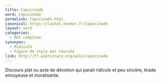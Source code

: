 ```yaml
---
title: Capucinade
word: Capucinade
permalink: Capucinade.html
canonical: https://lachal.neamar.fr/Capucinade
layout: word
categories:
  - Mot complexe
synonyms:
  - Ridicule
  - Figure de style mal tournée
link: http://fr.wiktionary.org/wiki/capucinade
---
```


Discours plat ou acte de dévotion qui parait ridicule et peu sincère, tirade ennuyeuse et moralisante.


